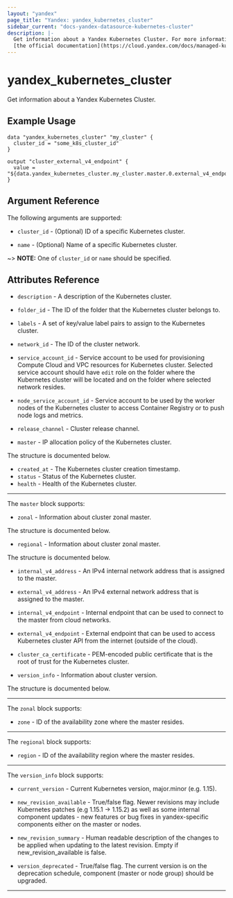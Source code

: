 ```yaml
---
layout: "yandex"
page_title: "Yandex: yandex_kubernetes_cluster"
sidebar_current: "docs-yandex-datasource-kubernetes-cluster"
description: |-
  Get information about a Yandex Kubernetes Cluster. For more information, see
  [the official documentation](https://cloud.yandex.com/docs/managed-kubernetes/concepts/#kubernetes-cluster).
---
```


# yandex\_kubernetes\_cluster

Get information about a Yandex Kubernetes Cluster.

## Example Usage

```hcl
data "yandex_kubernetes_cluster" "my_cluster" {
  cluster_id = "some_k8s_cluster_id"
}

output "cluster_external_v4_endpoint" {
  value = "${data.yandex_kubernetes_cluster.my_cluster.master.0.external_v4_endpoint}"
}
```

## Argument Reference

The following arguments are supported:

* `cluster_id` - (Optional) ID of a specific Kubernetes cluster.

* `name` - (Optional) Name of a specific Kubernetes cluster.

~> **NOTE:** One of `cluster_id` or `name` should be specified.

## Attributes Reference

* `description` - A description of the Kubernetes cluster.
* `folder_id` - The ID of the folder that the Kubernetes cluster belongs to.
* `labels` - A set of key/value label pairs to assign to the Kubernetes cluster.
* `network_id` - The ID of the cluster network.

* `service_account_id` - Service account to be used for provisioning Compute Cloud and VPC resources
for Kubernetes cluster. Selected service account should have `edit` role on the folder where the Kubernetes
cluster will be located and on the folder where selected network resides.

* `node_service_account_id` - Service account to be used by the worker nodes of the Kubernetes cluster
to access Container Registry or to push node logs and metrics.

* `release_channel` - Cluster release channel.

* `master` - IP allocation policy of the Kubernetes cluster.

The structure is documented below.

* `created_at` - The Kubernetes cluster creation timestamp.
* `status` - Status of the Kubernetes cluster.
* `health` - Health of the Kubernetes cluster.

---

The `master` block supports:

* `zonal` - Information about cluster zonal master.

The structure is documented below.

* `regional` - Information about cluster zonal master.

The structure is documented below.

* `internal_v4_address` - An IPv4 internal network address that is assigned to the master.
* `external_v4_address` - An IPv4 external network address that is assigned to the master.
* `internal_v4_endpoint` - Internal endpoint that can be used to connect to the master from cloud networks. 
* `external_v4_endpoint` - External endpoint that can be used to access Kubernetes cluster API from the internet (outside of the cloud).
* `cluster_ca_certificate` - PEM-encoded public certificate that is the root of trust for the Kubernetes cluster.  

* `version_info` - Information about cluster version.

The structure is documented below.

---

The `zonal` block supports:

* `zone` - ID of the availability zone where the master resides. 
---

The `regional` block supports:

* `region` - ID of the availability region where the master resides. 
---

The `version_info` block supports:

* `current_version` - Current Kubernetes version, major.minor (e.g. 1.15).
* `new_revision_available` - True/false flag.
Newer revisions may include Kubernetes patches (e.g 1.15.1 -> 1.15.2) as well
as some internal component updates - new features or bug fixes in yandex-specific
components either on the master or nodes.

* `new_revision_summary` - Human readable description of the changes to be applied
when updating to the latest revision. Empty if new_revision_available is false.
* `version_deprecated` - True/false flag. The current version is on the deprecation schedule,
component (master or node group) should be upgraded.


---
